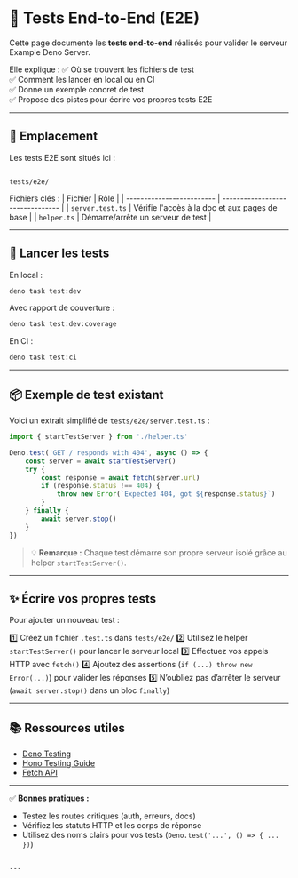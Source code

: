 # 🧪 Tests End-to-End (E2E)

Cette page documente les **tests end-to-end** réalisés pour valider le serveur Example Deno Server.

Elle explique :
✅ Où se trouvent les fichiers de test  
✅ Comment les lancer en local ou en CI  
✅ Donne un exemple concret de test  
✅ Propose des pistes pour écrire vos propres tests E2E

---

## 📁 Emplacement

Les tests E2E sont situés ici :
```

tests/e2e/

````

Fichiers clés :
| Fichier                   | Rôle                              |
| ------------------------- | -------------------------------- |
| `server.test.ts`          | Vérifie l'accès à la doc et aux pages de base |
| `helper.ts`               | Démarre/arrête un serveur de test |

---

## 🔨 Lancer les tests

En local :
```bash
deno task test:dev
````

Avec rapport de couverture :

```bash
deno task test:dev:coverage
```

En CI :

```bash
deno task test:ci
```

---

## 📦 Exemple de test existant

Voici un extrait simplifié de `tests/e2e/server.test.ts` :

```ts
import { startTestServer } from './helper.ts'

Deno.test('GET / responds with 404', async () => {
	const server = await startTestServer()
	try {
		const response = await fetch(server.url)
		if (response.status !== 404) {
			throw new Error(`Expected 404, got ${response.status}`)
		}
	} finally {
		await server.stop()
	}
})
```

> 💡 **Remarque :** Chaque test démarre son propre serveur isolé grâce au helper `startTestServer()`.

---

## ✨ Écrire vos propres tests

Pour ajouter un nouveau test :

1️⃣ Créez un fichier `.test.ts` dans `tests/e2e/`
2️⃣ Utilisez le helper `startTestServer()` pour lancer le serveur local
3️⃣ Effectuez vos appels HTTP avec `fetch()`
4️⃣ Ajoutez des assertions (`if (...) throw new Error(...)`) pour valider les réponses
5️⃣ N’oubliez pas d’arrêter le serveur (`await server.stop()` dans un bloc `finally`)

---

## 📚 Ressources utiles

* [Deno Testing](https://deno.land/manual@v1.38.4/testing)
* [Hono Testing Guide](https://hono.dev/guides/testing)
* [Fetch API](https://developer.mozilla.org/fr/docs/Web/API/Fetch_API)

---

✅ **Bonnes pratiques :**

* Testez les routes critiques (auth, erreurs, docs)
* Vérifiez les statuts HTTP et les corps de réponse
* Utilisez des noms clairs pour vos tests (`Deno.test('...', () => { ... })`)

```

---